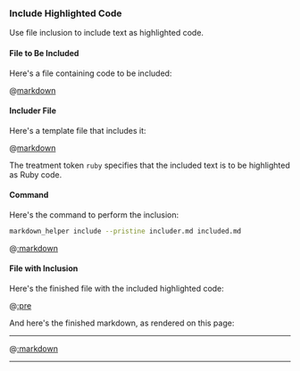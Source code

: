 ### Include Highlighted Code

Use file inclusion to include text as highlighted code.

#### File to Be Included

Here's a file containing code to be included:

@[markdown](hello.rb)

#### Includer File

Here's a template file that includes it:

@[markdown](includer.md)

The treatment token ```ruby``` specifies that the included text is to be highlighted as Ruby code.

#### Command

Here's the command to perform the inclusion:

```sh
markdown_helper include --pristine includer.md included.md
```

@[:markdown](../../pristine.md)

#### File with Inclusion

Here's the finished file with the included highlighted code:

@[:pre](included.md)

And here's the finished markdown, as rendered on this page:

---

@[:markdown](included.md)

---
